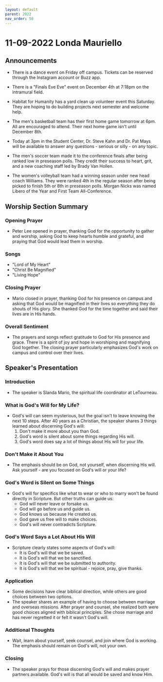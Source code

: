 ```yaml
---
layout: default
parent: 2022
nav_order: 50
---
```


# 11-09-2022 Londa Mauriello



## Announcements

- There is a dance event on Friday off campus. Tickets can be reserved through the Instagram account or Buzz app.

- There is a "Finals Eve Eve" event on December 4th at 7:18pm on the intramural field. 

- Habitat for Humanity has a yard clean up volunteer event this Saturday. They are hoping to do building projects next semester and welcome help.

- The men's basketball team has their first home game tomorrow at 6pm. All are encouraged to attend. Their next home game isn't until December 8th.

- Today at 3pm in the Student Center, Dr. Steve Kahn and Dr. Pat Mays will be available to answer any questions - serious or silly - on any topic. 

- The men's soccer team made it to the conference finals after being ranked low in preseason polls. They credit their success to heart, grit, and a new coaching staff led by Brady Van Hollen.

- The women's volleyball team had a winning season under new head coach Williams. They were ranked 4th in the regular season after being picked to finish 5th or 8th in preseason polls. Morgan Nicks was named Libero of the Year and First Team All-Conference.


## Worship Section Summary

### Opening Prayer
- Peter Lee opened in prayer, thanking God for the opportunity to gather and worship, asking God to keep hearts humble and grateful, and praying that God would lead them in worship.

### Songs 
- "Lord of My Heart" 
- "Christ Be Magnified"
- "Living Hope"

### Closing Prayer
- Mario closed in prayer, thanking God for his presence on campus and asking that God would be magnified in their lives so everything they do shouts of His glory. She thanked God for the time together and said their lives are in His hands. 

### Overall Sentiment
- The prayers and songs reflect gratitude to God for His presence and grace. There is a spirit of joy and hope in worshiping and magnifying God together. The closing prayer particularly emphasizes God's work on campus and control over their lives.


## Speaker's Presentation

### Introduction
- The speaker is Slanda Mario, the spiritual life coordinator at LeTourneau. 

### What is God's Will for My Life?
- God's will can seem mysterious, but the goal isn't to leave knowing the next 10 steps. After 40 years as a Christian, the speaker shares 3 things learned about discerning God's will:
  1. Don't make it more about you than God. 
  2. God's word is silent about some things regarding His will.
  3. God's word does say a lot of things about His will for your life.

### Don't Make it About You
- The emphasis should be on God, not yourself, when discerning His will. Ask yourself - are you focused on God's will or your life? 

### God's Word is Silent on Some Things
- God's will for specifics like what to wear or who to marry won't be found directly in Scripture. But other truths can guide us:
  - God will never leave or forsake us.
  - God will go before us and guide us. 
  - God knows us because He created us.
  - God gave us free will to make choices.
  - God's will never contradicts Scripture.

### God's Word Says a Lot About His Will  
- Scripture clearly states some aspects of God's will:
  - It is God's will that we be saved. 
  - It is God's will that we be sanctified.
  - It is God's will that we be submitted to authority.
  - It is God's will that we be spiritual - rejoice, pray, give thanks.

### Application
- Some decisions have clear biblical direction, while others are good choices between two options.
- The speaker shares an example of having to choose between marriage and overseas missions. After prayer and counsel, she realized both were good choices aligned with biblical principles. She chose marriage and has never regretted it or felt it wasn't God's will. 

### Additional Thoughts
- Wait, learn about yourself, seek counsel, and join where God is working. The emphasis should remain on God's will, not your own.

### Closing 
- The speaker prays for those discerning God's will and makes prayer partners available. God's will is that all would be saved and know Him.